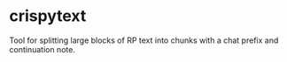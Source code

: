 # crispytext

Tool for splitting large blocks of RP text into chunks with a chat prefix and continuation note.
